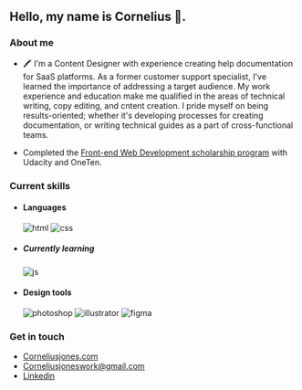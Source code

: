 <!-- <img src="https://d33wubrfki0l68.cloudfront.net/5df288145f1ec3abe9682c7f62b157c6fa506811/7f39f/img/cj-llama.png" alt="drawing" width="100%"/> -->

## Hello, my name is Cornelius :wave:. 

<div>



### About me

  

- 🖍️ I'm a Content Designer with experience creating help documentation for SaaS platforms. As a former customer support specialist, I've learned the importance of addressing a target audience. My work experience and education make me qualified in the areas of technical writing, copy editing, and cntent creation. I pride myself on being results-oriented; whether it's developing processes for creating documentation, or writing technical guides as a part of cross-functional teams.

- Completed the <a href="https://www.udacity.com/scholarships/oneten-bit-scholarship">Front-end Web Development scholarship program</a> with Udacity and OneTen. 
### Current skills

- <h4> Languages </h4>

  <img src = "https://img.shields.io/badge/HTML5-E34F26?style=for-the-badge&logo=html5&logoColor=white" alt = "html" />

  <img src = "https://img.shields.io/badge/CSS3-1572B6?style=for-the-badge&logo=css3&logoColor=white" alt = "css" />

  
- <h5> Currently learning </h5>

   <img src = "https://img.shields.io/badge/JavaScript-323330?style=for-the-badge&logo=javascript&logoColor=F7DF1E" alt = "js" />


- <h4> Design tools </h4>

  <img src = "https://img.shields.io/badge/adobe%20photoshop-%2331A8FF.svg?style=for-the-badge&logo=adobe%20photoshop&logoColor=white" alt = "photoshop" />

  <img src = "https://img.shields.io/badge/adobe%20illustrator-%23FF9A00.svg?style=for-the-badge&logo=adobe%20illustrator&logoColor=white" alt = "illustrator" />

  <img src = "https://img.shields.io/badge/figma-%23F24E1E.svg?style=for-the-badge&logo=figma&logoColor=white" alt = "figma" />


### Get in touch
  - <a href="https://corneliusjones.com">Corneliusjones.com</a>
  - <a href="mailto:corneliusjoneswork@gmail.com">Corneliusjoneswork@gmail.com
  - <a href="https://www.linkedin.com/in/corneliusjones11/">Linkedin</a>
